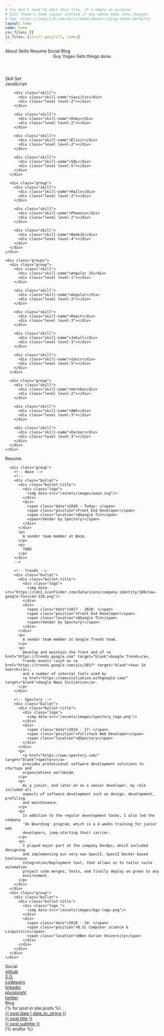 ```yaml
---
# You don't need to edit this file, it's empty on purpose.
# Edit theme's home layout instead if you wanna make some changes
# See: https://jekyllrb.com/docs/themes/#overriding-theme-defaults
layout: home
name: home
css_files: []
js_files: [scroll-polyfill, index]
---
```


<nav>
  <span class="menu" onclick="jumpTo('about')">About</span>
  <span class="menu" onclick="jumpTo('skills')">Skills</span>
  <span class="menu" onclick="jumpTo('resume')">Resume</span>
  <span class="menu" onclick="jumpTo('social')">Social</span>
  <span class="menu" onclick="jumpTo('blog')">Blog</span>
</nav>

<main>
  <!-- About -->
  <header class="about" id="about">
    <div class="about-bg"></div>
    <div class="title">
      <span class="first-text">Guy Yogev</span>
      <span class="second-text">
        <span class="word word-1">Gets</span>
        <span class="word word-2">things</span>
        <span class="word word-3">done</span><span class="word word-4">.</span>
      </span>
    </div>
  </header>

  <!-- Skills/Stack -->
  <section class="skills anchor-offset" id="skills">
    <div class="sub-title">Skill Set</div>
    <div class="groups">
      <div class="group">
        <div class="skill">
          <div class="skill-name">JavaScript</div>
          <div class="level level-1"></div>
        </div>

        <div class="skill">
          <div class="skill-name">Sass/Css</div>
          <div class="level level-2"></div>
        </div>

        <div class="skill">
          <div class="skill-name">Ruby</div>
          <div class="level level-2"></div>
        </div>

        <div class="skill">
          <div class="skill-name">Elixir</div>
          <div class="level level-2"></div>
        </div>

        <div class="skill">
          <div class="skill-name">SQL</div>
          <div class="level level-5"></div>
        </div>
      </div>

      <div class="group">
        <div class="skill">
          <div class="skill-name">Rails</div>
          <div class="level level-2"></div>
        </div>

        <div class="skill">
          <div class="skill-name">Phoenix</div>
          <div class="level level-2"></div>
        </div>

        <div class="skill">
          <div class="skill-name">NodeJS</div>
          <div class="level level-4"></div>
        </div>
      </div>
    </div>

    <div class="groups">
      <div class="group">
        <div class="skill">
          <div class="skill-name">Angular JS</div>
          <div class="level level-1"></div>
        </div>

        <div class="skill">
          <div class="skill-name">Angular</div>
          <div class="level level-3"></div>
        </div>

        <div class="skill">
          <div class="skill-name">React</div>
          <div class="level level-3"></div>
        </div>

        <div class="skill">
          <div class="skill-name">Jekyll</div>
          <div class="level level-3"></div>
        </div>

        <div class="skill">
          <div class="skill-name">Ionic</div>
          <div class="level level-5"></div>
        </div>
      </div>

      <div class="group">
        <div class="skill">
          <div class="skill-name">Heroku</div>
          <div class="level level-2"></div>
        </div>

        <div class="skill">
          <div class="skill-name">AWS</div>
          <div class="level level-3"></div>
        </div>

        <div class="skill">
          <div class="skill-name">Docker</div>
          <div class="level level-3"></div>
        </div>
      </div>
    </div>
  </section>

  <!-- Resume -->
  <section class="resume" id="resume">
    <div class="sub-title">Resume</div>
    <div class="groups">

      <div class="group">
        <!-- Waze -->
        <!--
        <div class="bullet">
          <div class="bullet-title">
            <div class="logo">
              <img data-src="/assets/images/waze.svg"/>
            </div>
            <div>
              <span class="date">2020 - Today: </span>
              <span class="position">Front End Developer</span>
              <span class="location">@Google TLV</span>
              <span>(Vendor by Spectory)</span>
            </div>
          </div>
          <p>
            A vendor team member at Waze.
          </p>
          <p>
            TODO
          </p>
        </div>
        -->

        <!-- Trends -->
        <div class="bullet">
          <div class="bullet-title">
            <div class="logo">
              <img data-src="https://cdn1.iconfinder.com/data/icons/company-identity/100/new-google-favicon-128.png"/>
            </div>
            <div>
              <span class="date">2017 - 2020: </span>
              <span class="position">Front End Developer</span>
              <span class="location">@Google TLV</span>
              <span>(Vendor by Spectory)</span>
            </div>
          </div>
          <p>
            A vendor team member at Google Trends team.
          </p>
          <p>
            Develop and maintain the front end of <a href="https://trends.google.com" target="blank">Google Trends</a>,
            Trends events (such as <a href="https://trends.google.com/yis/2017" target="blank">Year In Search</a>),
            and a number of internal tools used by
            <a href="https://newsinitiative.withgoogle.com/" target="blank">Google News Initiative</a>.
          </p>
        </div>

        <!-- Spectory -->
        <div class="bullet">
          <div class="bullet-title">
            <div class="logo">
              <img data-src="/assets/images/spectory_logo.png"/>
            </div>
            <div>
              <span class="date">2014 - 17: </span>
              <span class="position">Fullstack Web Developer</span>
              <span class="location">@Spectory</span>
            </div>
          </div>
          <p>
            <a href="https://www.spectory.com/" target="blank">Spectory</a>
            provides professional software development solutions to startups and
            organizations worldwide.
          </p>
          <p>
            As a junior, and later on as a senior developer, my role included all
            aspects of software development such as design, development, profiling
            and maintenance.
          </p>
          <p>
            In addition to the regular development tasks, I also led the company
            'On Boarding' program, which is a 4 weeks training for junior web
            developers, jump-starting their carrier.
          </p>
          <p>
            I played major part at the company DevOps, which included designing
            and implementing our very own SpecCI. SpecCI Docker based Continuous
            Integration/Deployment tool, that allows us to tailor suite automation
            project code merges, tests, and finally deploy on green to any
            environment.
          </p>
        </div>
      </div>
      <div class="group">
        <div class="bullet">
          <div class="bullet-title">
            <div class="logo ">
              <img data-src="/assets/images/bgu-logo.png"/>
            </div>
            <div>
              <span class="date">2010 - 14: </span>
              <span class="position">B.Sc Computer science & Linguistics</span>
              <span class="location">@Ben Gurion University</span>
            </div>
          </div>
        </div>
      </div>
    </div>
  </section>

  <section class="social anchor-offset" id="social">
    <div class="sub-title">Social</div>
    <div class="links">
      <a href="https://github.com/guyogev" target="blank" class="logo">
        <img data-src="/assets/images/github.png"/>
        <div class="label">github</div>
      </a>
      <a href="https://stackoverflow.com/users/6767060/guy-yogev?tab=profile" target="blank" class="logo">
        <img data-src="/assets/images/stackoverflow.png"/>
        <div class="label">S.O.</div>
      </a>
      <a href="https://www.codewars.com/users/guyogev" target="blank" class="logo">
        <img data-src="/assets/images/codewars.png" />
        <div class="label">codewars</div>
      </a>
      <a href="https://www.linkedin.com/in/guy-yogev-22220096/" target="blank" class="logo">
        <img data-src="https://freeiconshop.com/wp-content/uploads/edd/linkedin-outline.png"/>
        <div class="label">linkedin</div>
      </a>
      <a href="https://app.pluralsight.com/profile/guy-yogev" target="blank" class="logo">
        <img data-src="/assets/images/pluralsight.png" />
        <div class="label">pluralsight</div>
      </a>
      <a href="https://twitter.com/guyogev" target="blank" class="logo">
        <img data-src="/assets/images/twitter.png" />
        <div class="label">twitter</div>
      </a>
    </div>
  </section>

  <!-- Blog -->
  <section class="blog anchor-offset" id="blog">
    <div class="sub-title">Blog</div>
    {% for post in site.posts %}
      <a href="{{ post.url }}">
        <div class="date">{{ post.date | date_to_string }}</div>
        <div class="post-text">
          <div class="post-title">{{ post.title }}</div>
          <div class="post-subtitle">{{ post.subtitle }}</div>
        </div>
      </a>
    {% endfor %}
  </section>
</main>
